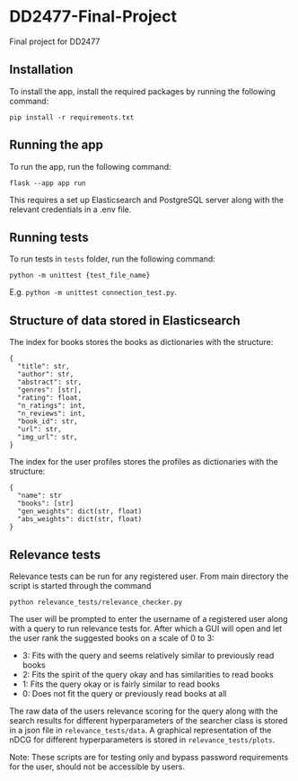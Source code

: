 # DD2477-Final-Project
Final project for DD2477

## Installation

To install the app, install the required packages by running the following command:
```
pip install -r requirements.txt
``` 

## Running the app

To run the app, run the following command:
```
flask --app app run
```
This requires a set up Elasticsearch and PostgreSQL server along with the relevant credentials in a .env file.


## Running tests

To run tests in `tests` folder, run the following command:
```
python -m unittest {test_file_name}
```

E.g. `python -m unittest connection_test.py`.


## Structure of data stored in Elasticsearch
The index for books stores the books as dictionaries with the structure:
```
{
  "title": str,
  "author": str,
  "abstract": str,
  "genres": [str],
  "rating": float,
  "n_ratings": int,
  "n_reviews": int,
  "book_id": str,
  "url": str,
  "img_url": str,
}
```
The index for the user profiles stores the profiles as dictionaries with the structure:

```
{
  "name": str
  "books": [str]
  "gen_weights": dict(str, float)
  "abs_weights": dict(str, float)
}
```

## Relevance tests

Relevance tests can be run for any registered user. From main directory the script is started through the command
```
python relevance_tests/relevance_checker.py
```
The user will be prompted to enter the username of a registered user along with a query to run relevance tests for. After which a GUI will open and let the user rank the suggested books on a scale of 0 to 3:

- 3: Fits with the query and seems relatively similar to previously read books
- 2: Fits the spirit of the query okay and has similarities to read books
- 1: Fits the query okay or is fairly similar to read books
- 0: Does not fit the query or previously read books at all

The raw data of the users relevance scoring for the query along with the search results for different hyperparameters of the searcher class is stored in a json file in `relevance_tests/data`. A graphical representation of the nDCG for different hyperparameters is stored in `relevance_tests/plots`.

Note: These scripts are for testing only and bypass password requirements for the user, should not be accessible by users.
